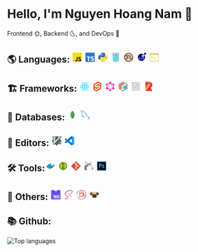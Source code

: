 # Hello, I'm Nguyen Hoang Nam 👋

Frontend 🌞, Backend 🌜, and DevOps 🐳

## 🌎 Languages: <img src="/image/js_official.svg" width="25px"/> <img src="/image/typescript_official.svg" width="25px"/> <img src="/image/python.svg" width="25px"/> <img src="/image/golang.svg" width="25px"/> <img src="/image/rust.svg" width="25px"/> <img src="/image/lua.svg" width="25px"/> <img src="/image/shell.svg" width="25px"/>

## 🏗 Frameworks: <img src="/image/reactjs.svg" width="25px"/> <img src="/image/svelte.svg" width="25px"/> <img src="/image/graphql.svg" width="25px"/> <img src="/image/protobuf.svg" width="25px"/> <img src="/image/prettier.svg" width="25px"/> <img src="/image/rollup.svg" width="25px"/>

## 🧳 Databases: <img src="/image/mongo.svg" width="25px"/> <img src="/image/mysql.svg" width="25px"/>

## 📝 Editors: <img src="/image/vim.svg" width="25px"/> <img src="/image/vscode.svg" width="25px"/>

## 🛠 Tools:<img src="/image/docker.svg" width="25px"/> <img src="/image/swagger.svg" width="25px"/> <img src="/image/git.svg" width="25px"/> <img src="/image/husky.svg" width="25px"/> <img src="/image/photoshop.svg" width="25px"/>

## 🌊 Others: <img src="/image/wasm.svg" width="25px"/> <img src="/image/scss.svg" width="25px"/> <img src="/image/postcss.svg" width="25px"/> <img src="/image/pug.svg" width="25px"/>

## 📚 Github:

![Top languages](https://github-readme-stats.vercel.app/api/top-langs/?username=Nguyen-Hoang-Nam&layout=compact&langs_count=10)
